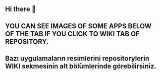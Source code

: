 

<!--
**husoaltunel/husoaltunel** is a ✨ _special_ ✨ repository because its `README.md` (this file) appears on your GitHub profile.

Here are some ideas to get you started:

- 🔭 I’m currently working on ...
- 🌱 I’m currently learning ...
- 👯 I’m looking to collaborate on ...
- 🤔 I’m looking for help with ...
- 💬 Ask me about ...
- 📫 How to reach me: ...
- 😄 Pronouns: ...
- ⚡ Fun fact: ...
-->                                       

<html>
<h2>Hi there 👋</h2>
    <div class="container">
            <h2>  YOU CAN SEE IMAGES OF SOME APPS BELOW OF THE TAB IF YOU CLICK TO WIKI TAB OF REPOSITORY.</h2>
            <h2>  Bazı uygulamaların resimlerini repositorylerin WIKI sekmesinin alt bölümlerinde görebilirsiniz.</h2>
    </div>
</html>
